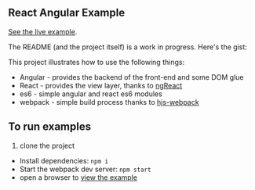 React Angular Example
---

[See the live example](http://zpratt.github.io/react-angular-example/app/).

The README (and the project itself) is a work in progress. Here's the gist:

This project illustrates how to use the following things:

* Angular - provides the backend of the front-end and some DOM glue
* React - provides the view layer, thanks to [ngReact](https://github.com/davidchang/ngReact)
* es6 - simple angular and react es6 modules
* webpack - simple build process thanks to [hjs-webpack](https://github.com/henrikjoreteg/hjs-webpack)

## To run examples

1. clone the project
- Install dependencies: `npm i`
- Start the webpack dev server: `npm start`
- open a browser to [view the example](http://localhost:3000/webpack-dev-server/)
